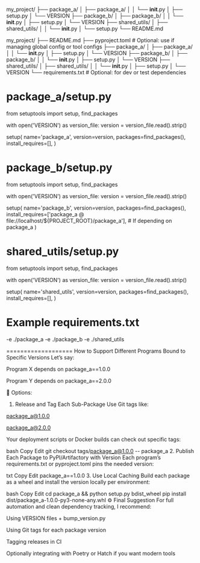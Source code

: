 my_project/
├── package_a/
│   ├── package_a/
│   │   └── __init__.py
│   ├── setup.py
│   └── VERSION
├── package_b/
│   ├── package_b/
│   │   └── __init__.py
│   ├── setup.py
│   └── VERSION
├── shared_utils/
│   ├── shared_utils/
│   │   └── __init__.py
│   └── setup.py
└── README.md


my_project/
├── README.md
├── pyproject.toml               # Optional: use if managing global config or tool configs
├── package_a/
│   ├── package_a/
│   │   └── __init__.py
│   ├── setup.py
│   └── VERSION
├── package_b/
│   ├── package_b/
│   │   └── __init__.py
│   ├── setup.py
│   └── VERSION
├── shared_utils/
│   ├── shared_utils/
│   │   └── __init__.py
│   ├── setup.py
│   └── VERSION
└── requirements.txt            # Optional: for dev or test dependencies

# package_a/setup.py
from setuptools import setup, find_packages

with open('VERSION') as version_file:
    version = version_file.read().strip()

setup(
    name='package_a',
    version=version,
    packages=find_packages(),
    install_requires=[],
)

# package_b/setup.py
from setuptools import setup, find_packages

with open('VERSION') as version_file:
    version = version_file.read().strip()

setup(
    name='package_b',
    version=version,
    packages=find_packages(),
    install_requires=['package_a @ file://localhost/${PROJECT_ROOT}/package_a'],  # If depending on package_a
)

# shared_utils/setup.py
from setuptools import setup, find_packages

with open('VERSION') as version_file:
    version = version_file.read().strip()

setup(
    name='shared_utils',
    version=version,
    packages=find_packages(),
    install_requires=[],
)

# Example requirements.txt
-e ./package_a
-e ./package_b
-e ./shared_utils


===================
How to Support Different Programs Bound to Specific Versions
Let’s say:

Program X depends on package_a==1.0.0

Program Y depends on package_a==2.0.0

📁 Options:
1. Release and Tag Each Sub-Package
Use Git tags like:

package_a@1.0.0

package_a@2.0.0

Your deployment scripts or Docker builds can check out specific tags:

bash
Copy
Edit
git checkout tags/package_a@1.0.0 -- package_a
2. Publish Each Package to PyPI/Artifactory with Version
Each program’s requirements.txt or pyproject.toml pins the needed version:

txt
Copy
Edit
package_a==1.0.0
3. Use Local Caching
Build each package as a wheel and install the version locally per environment:

bash
Copy
Edit
cd package_a && python setup.py bdist_wheel
pip install dist/package_a-1.0.0-py3-none-any.whl
⚙️ Final Suggestion
For full automation and clean dependency tracking, I recommend:

Using VERSION files + bump_version.py

Using Git tags for each package version

Tagging releases in CI

Optionally integrating with Poetry or Hatch if you want modern tools